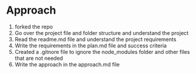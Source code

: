 # Approach

1. forked the repo
2. Go over the project file and folder structure and understand the project
3. Read the readme.md file and understand the project requirements
4. Write the requirements in the plan.md file and success criteria
5. Created a .gitnore file to ignore the node_modules folder and other files that are not needed
6. Write the approach in the approach.md file